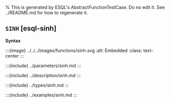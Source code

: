 % This is generated by ESQL's AbstractFunctionTestCase. Do no edit it. See ../README.md for how to regenerate it.

## `SINH` [esql-sinh]

**Syntax**

:::{image} ../../../images/functions/sinh.svg
:alt: Embedded
:class: text-center
:::


:::{include} ../parameters/sinh.md
:::

:::{include} ../description/sinh.md
:::

:::{include} ../types/sinh.md
:::

:::{include} ../examples/sinh.md
:::
